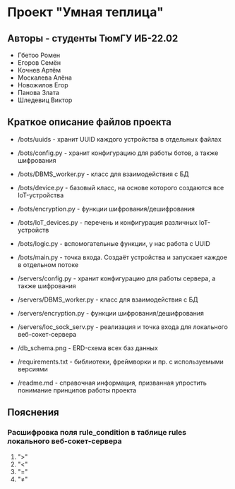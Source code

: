 # Проект "Умная теплица"
## Авторы - студенты ТюмГУ ИБ-22.02
- Гбетоо Ромен
- Егоров Семён
- Кочнев Артём
- Москалева Алёна
- Новожилов Егор
- Панова Злата
- Шледевиц Виктор



## Краткое описание файлов проекта
- /bots/uuids - хранит UUID каждого устройства в отдельных файлах
- /bots/config.py - хранит конфигурацию для работы ботов, а также шифрования
- /bots/DBMS_worker.py - класс для взаимодействия с БД
- /bots/device.py - базовый класс, на основе которого создаются все IoT-устройства
- /bots/encryption.py - функции шифрования/дешифрования
- /bots/IoT_devices.py - перечень и конфигурация различных IoT-устройств
- /bots/logic.py - вспомогательные функции, у нас работа с UUID
- /bots/main.py - точка входа. Создаёт устройства и запускает каждое в отдельном потоке

- /servers/config.py - хранит конфигурацию для работы сервера, а также шифрования
- /servers/DBMS_worker.py - класс для взаимодействия с БД
- /servers/encryption.py - функции шифрования/дешифрования
- /servers/loc_sock_serv.py - реализация и точка входа для локального веб-сокет-сервера

- /db_schema.png - ERD-схема всех баз данных
- /requirements.txt - библиотеки, фреймворки и пр. с используемыми версиями
- /readme.md - справочная информация, призванная упростить понимание принципов работы проекта



## Пояснения
### Расшифровка поля rule_condition в таблице rules локального веб-сокет-сервера
1. ">"
2. "<"
3. "="
4. "≠"